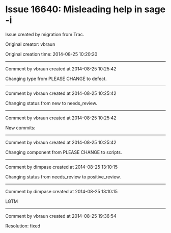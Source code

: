 # Issue 16640: Misleading help in sage -i

Issue created by migration from Trac.

Original creator: vbraun

Original creation time: 2014-08-25 10:20:20




---

Comment by vbraun created at 2014-08-25 10:25:42

Changing type from PLEASE CHANGE to defect.


---

Comment by vbraun created at 2014-08-25 10:25:42

Changing status from new to needs_review.


---

Comment by vbraun created at 2014-08-25 10:25:42

New commits:


---

Comment by vbraun created at 2014-08-25 10:25:42

Changing component from PLEASE CHANGE to scripts.


---

Comment by dimpase created at 2014-08-25 13:10:15

Changing status from needs_review to positive_review.


---

Comment by dimpase created at 2014-08-25 13:10:15

LGTM


---

Comment by vbraun created at 2014-08-25 19:36:54

Resolution: fixed
